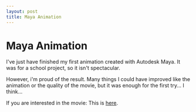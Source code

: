 ```yaml
---
layout: post
title: Maya Animation
---
```

# Maya Animation

I've just have finished my first animation created with Autodesk Maya. It was for a school project, so it isn't spectacular.

However, i'm proud of the result. Many things I could have improved like the animation or the quality of the movie, but it was enough for the first try... I think...

If you are interested in the movie: This is [here](http://youtu.be/U5neKzdJRms "Title").